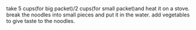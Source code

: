 take 5 cups(for big packet)/2 cups(for small packet)and heat it on a stove.
break the noodles into small pieces and put it in the water.
add vegetables to give taste to the noodles.